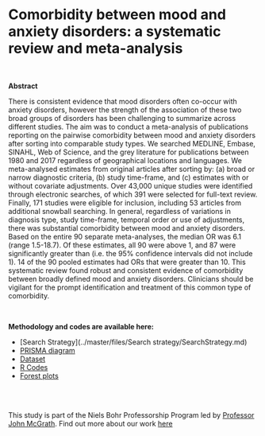 Comorbidity between mood and anxiety disorders: a systematic review and meta-analysis 
========================================================================================
 
<br>

**Abstract**

There is consistent evidence that mood disorders often co-occur with anxiety disorders, however the strength of the association of these two broad groups of disorders has been challenging to summarize across different studies. The aim was to conduct a meta-analysis of publications reporting on the pairwise comorbidity between mood and anxiety disorders after sorting into comparable study types. We searched MEDLINE, Embase, SINAHL, Web of Science, and the grey literature for publications between 1980 and 2017 regardless of geographical locations and languages. We meta-analysed estimates from original articles after sorting by: (a) broad or narrow diagnostic criteria, (b) study time-frame, and (c) estimates with or without covariate adjustments. Over 43,000 unique studies were identified through electronic searches, of which 391 were selected for full-text review. Finally, 171 studies were eligible for inclusion, including 53 articles from additional snowball searching. In general, regardless of variations in diagnosis type, study time-frame, temporal order or use of adjustments, there was substantial comorbidity between mood and anxiety disorders. Based on the entire 90 separate meta-analyses, the median OR was 6.1 (range 1.5-18.7). Of these estimates, all 90 were above 1, and 87 were significantly greater than (i.e. the 95% confidence intervals did not include 1). 14 of the 90 pooled estimates had ORs that were greater than 10. This systematic review found robust and consistent evidence of comorbidity between broadly defined mood and anxiety disorders. Clinicians should be vigilant for the prompt identification and treatment of this common type of comorbidity.

<br>


**Methodology and codes are available here:**
* [Search Strategy](../master/files/Search strategy/SearchStrategy.md)
* [PRISMA diagram](../master/files/PRISMA/02_prisma_diagram_28May2020.png)
* [Dataset](../master/files/Dataset/ma3.csv)
* [R Codes](../master/files/Codes/R-Script2.Rmd)
* [Forest plots](../master/files/Forestplots/R-Script2.html) 

<br>
<br>

This study is part of the Niels Bohr Professorship Program led by 
[Professor John McGrath](https://twitter.com/John_J_McGrath). Find out more about our work [here](https://holtzy.github.io/NbEpi/)